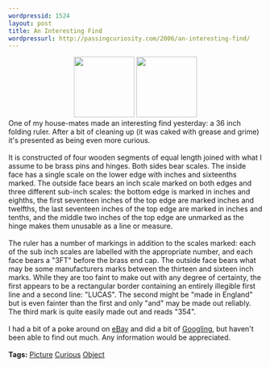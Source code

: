 ```yaml
--- 
wordpressid: 1524
layout: post
title: An Interesting Find
wordpressurl: http://passingcuriosity.com/2006/an-interesting-find/
---
```

<div style="margin:0; clear: both; text-align: center;"><a href="http://photos1.blogger.com/blogger/5615/352/1600/ruler%2C%20open%2C%20standing.jpg"><img style="cursor:hand;" src="http://photos1.blogger.com/blogger/5615/352/200/ruler%2C%20open%2C%20standing.jpg" border="0" alt="" height="120px" /></a> <a href="http://photos1.blogger.com/blogger/5615/352/1600/ruler%2C%20open%2C%20laying.jpg"><img style="cursor:hand;" src="http://photos1.blogger.com/blogger/5615/352/200/ruler%2C%20open%2C%20laying.jpg" border="0" alt="" height="120px" /></a></div>One of my house-mates made an interesting find yesterday: a 36 inch folding ruler. After a bit of cleaning up (it was caked with grease and grime) it's presented as being even more curious.<br /><br />It is constructed of four wooden segments of equal length joined with what I assume to be brass pins and hinges. Both sides bear scales. The inside face has a single scale on the lower edge with inches and sixteenths marked. The outside face bears an inch scale marked on both edges and three different sub-inch scales: the bottom edge is marked in inches and eighths, the first seventeen inches of the top edge are marked inches and twelfths, the last seventeen inches of the top edge are marked in inches and tenths, and the middle two inches of the top edge are unmarked as the hinge makes them unusable as a line or measure.<br /><br />The ruler has a number of markings in addition to the scales marked: each of the sub inch scales are labelled with the appropriate number, and each face bears a "3FT" before the brass end cap. The outside face bears what may be some manufacturers marks between the thirteen and sixteen inch marks. While they are too faint to make out with any degree of certainty, the first appears to be a rectangular border containing an entirely illegible first line and a second line: "LUCAS". The second might be "made in England" but is even fainter than the first and only "and" may be made out reliably. The third mark is quite easily made out and reads "354".<br /><br />I had a bit of a poke around on <a href="http://www.ebay.com/">eBay</a> and did a bit of <a href="http://www.google.com/">Googling</a>, but haven't been able to find out much. Any information would be appreciated.<br /><br /><span class="tags"><strong>Tags:</strong> <a rel="tag" href="http://del.icio.us/thsutton/picture">Picture</a> <a rel="tag" href="http://del.icio.us/thsutton/curious">Curious</a> <a rel="tag" href="http://del.icio.us/thsutton/object">Object</a></span>
